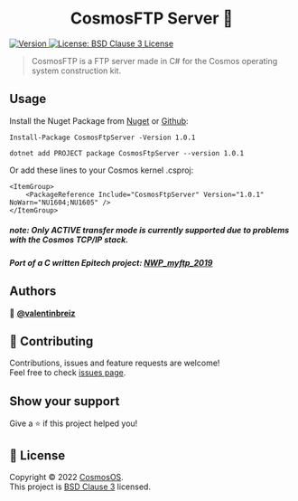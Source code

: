 ﻿<h1 align="center">CosmosFTP Server 🚀</h1>
<p>
  <a href="https://www.nuget.org/packages/CosmosFtpServer/" target="_blank">
    <img alt="Version" src="https://img.shields.io/nuget/v/CosmosFtpServer.svg" />
  </a>
  <a href="https://github.com/CosmosOS/CosmosFtp/blob/main/LICENSE.txt" target="_blank">
    <img alt="License: BSD Clause 3 License" src="https://img.shields.io/badge/license-BSD License-yellow.svg" />
  </a>
</p>

> CosmosFTP is a FTP server made in C# for the Cosmos operating system construction kit.

## Usage

Install the Nuget Package from [Nuget](https://www.nuget.org/packages/CosmosFtpServer/) or [Github](https://github.com/CosmosOS/CosmosFtp/packages/1467237):

```PM
Install-Package CosmosFtpServer -Version 1.0.1
```

```PM
dotnet add PROJECT package CosmosFtpServer --version 1.0.1
```

Or add these lines to your Cosmos kernel .csproj:

```
<ItemGroup>
    <PackageReference Include="CosmosFtpServer" Version="1.0.1" NoWarn="NU1604;NU1605" />
</ItemGroup>
```

##### note: Only ACTIVE transfer mode is currently supported due to problems with the Cosmos TCP/IP stack.
##### Port of a C written Epitech project: [NWP_myftp_2019](https://github.com/valentinbreiz/NWP_myftp_2019)

## Authors

👤 **[@valentinbreiz](https://github.com/valentinbreiz)**

## 🤝 Contributing

Contributions, issues and feature requests are welcome!<br />Feel free to check [issues page](https://github.com/CosmosOS/CosmosFtp/issues). 

## Show your support

Give a ⭐️ if this project helped you!

## 📝 License

Copyright © 2022 [CosmosOS](https://github.com/CosmosOS).<br />
This project is [BSD Clause 3](https://github.com/CosmosOS/CosmosFtp/blob/main/LICENSE.txt) licensed.
